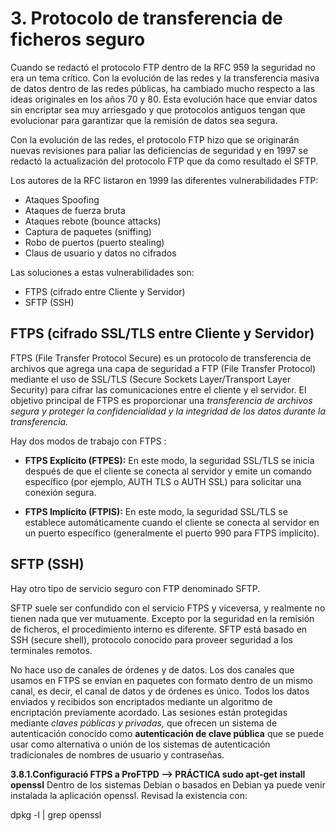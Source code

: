 # 3. Protocolo de transferencia de ficheros seguro 
Cuando se redactó el protocolo FTP dentro de la RFC 959 la seguridad no era un tema crítico. Con la evolución de las redes y la transferencia masiva de datos dentro de las redes públicas, ha cambiado mucho respecto a las ideas originales en los años 70 y 80. Esta evolución hace que enviar datos sin encriptar sea muy arriesgado y que protocolos antiguos tengan que evolucionar para garantizar que la remisión de datos sea segura.

Con la evolución de las redes, el protocolo FTP hizo que se originarán nuevas revisiones para paliar las deficiencias de seguridad y en 1997 se redactó la actualización del protocolo FTP que da como resultado el SFTP.

Los autores de la RFC listaron en 1999 las diferentes vulnerabilidades FTP:

- Ataques Spoofing
- Ataques de fuerza bruta
- Ataques rebote (bounce attacks)
- Captura de paquetes (sniffing)
- Robo de puertos (puerto stealing)
- Claus de usuario y datos no cifrados

Las soluciones a estas vulnerabilidades son:
- FTPS (cifrado entre Cliente y Servidor)
- SFTP (SSH)

## FTPS (cifrado SSL/TLS entre Cliente y Servidor)

FTPS (File Transfer Protocol Secure) es un protocolo de transferencia de archivos que agrega una capa de seguridad a FTP (File Transfer Protocol) mediante el uso de SSL/TLS (Secure Sockets Layer/Transport Layer Security) para cifrar las comunicaciones entre el cliente y el servidor. El objetivo principal de FTPS es proporcionar una *transferencia de archivos segura y proteger la confidencialidad y la integridad de los datos durante la transferencia.*

Hay dos modos de trabajo con FTPS :

- **FTPS Explícito (FTPES):** En este modo, la seguridad SSL/TLS se inicia después de que el cliente se conecta al servidor y emite un comando específico (por ejemplo, AUTH TLS o AUTH SSL) para solicitar una conexión segura.

- **FTPS Implícito (FTPIS):** En este modo, la seguridad SSL/TLS se establece automáticamente cuando el cliente se conecta al servidor en un puerto específico (generalmente el puerto 990 para FTPS implícito).

## SFTP (SSH)

Hay otro tipo de servicio seguro con FTP denominado SFTP.

SFTP suele ser confundido con el servicio FTPS y viceversa, y realmente no tienen nada que ver mutuamente. Excepto por la seguridad en la remisión de ficheros, el procedimiento interno es diferente. SFTP está basado en SSH (secure shell), protocolo conocido para proveer seguridad a los terminales remotos.

No hace uso de canales de órdenes y de datos. Los dos canales que usamos en FTPS se envían en paquetes con formato dentro de un mismo canal, es decir, el canal de datos y de órdenes es único. Todos los datos enviados y recibidos son encriptados mediante un algoritmo de encriptación previamente acordado. Las sesiones están protegidas mediante *claves públicas y privadas,* que ofrecen un sistema de autenticación conocido como **autenticación de clave pública** que se puede usar como alternativa o unión de los sistemas de autenticación tradicionales de nombres de usuario y contraseñas.

**3.8.1.Configuració FTPS a ProFTPD —> PRÁCTICA sudo apt-get install openssl**
Dentro de los sistemas Debian o basados en Debian ya puede venir instalada la aplicación openssl. Revisad la existencia con:

dpkg -l | grep openssl
